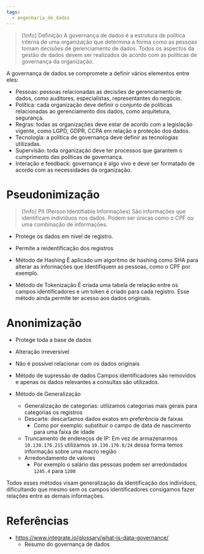 ```yaml
---
tags:
  - engenharia_de_dados
---
```

> [!info] Definição
>A governança de dados é a estrutura de política interna de uma organização que determina a forma como as pessoas tomam decisões de gerenciamento de dados. Todos os aspectos da gestão de dados devem ser realizados de acordo com as políticas de governança da organização.

A governança de dados se compromete a definir vários elementos entre eles:

- Pessoas: pessoas relacionadas as decisões de gerenciamento de dados, como auditores, especialistas, representantes do negócio.
- Política: cada organização deve definir o conjunto de políticas relacionadas ao gerenciamento dos dados, como arquitetura, segurança.
- Regras: todas as organizações deve estar de acordo com a legislação vigente, como LGPD, GDPR, CCPA em relação a proteção dos dados.
- Tecnologia: a política de governança deve definir as tecnologias utilizadas.
- Supervisão: toda organização deve ter processos que garantem o cumprimento das políticas de governança.
- Interação e feedback: governança é algo vivo e deve ser formatado de acordo com as necessidades da organização.
# Pseudonimização

> [!info] PII (Person Identifiable Informações)
> São informações que identificam indivíduos nos dados. Podem ser únicas como o CPF ou uma combinação de informações.

- Protege os dados em nível de registro.
- Permite a reidentificação dos registros

-  Método de Hashing
É aplicado um algoritmo de hashing como SHA para alterar as informações que identifiquem as pessoas, como o CPF por exemplo.

- Método de Tokenização
É criada uma tabela de relação entre os campos identificadores e um token é criado para cada registro. Esse método ainda permite ter acesso aos dados originais.

# Anonimização

- Protege toda a base de dados
- Alteração irreversível
- Não é possível relacionar com os dados originais

- Método de supressão de dados
Campos identificadores são removidos e apenas os dados relevantes a consultas são utilizados.

- Método de Generalização
	- Generalização de categorias: utilizamos categorias mais gerais para categorias os registros
	- Descarte: descartamos dados exatos em preferência de faixas
		- Como por exemplo: substituir o campo de data de nascimento para uma faixa de idade
	- Truncamento de endereços de IP: Em vez de armazenarmos `10.130.176.215` utilizamos `10.130.176.0/24` dessa forma temos informação sobre uma macro região
	- Arredondamento de valores
		- Por exemplo o salário das pessoas podem ser arredondados `1245.4` para `1200`

Todos esses métodos visam generalização da identificação dos indivíduos, dificultando que mesmo sem os campos identificadores consigamos fazer relações entre as demais informações.

# Referências

- https://www.integrate.io/glossary/what-is-data-governance/
	- Resumo do governança de dados